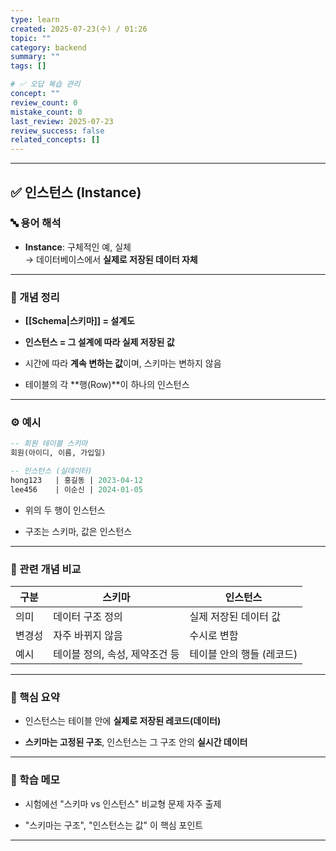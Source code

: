```yaml
---
type: learn
created: 2025-07-23(수) / 01:26
topic: ""
category: backend
summary: ""
tags: []

# ✅ 오답 복습 관리
concept: ""
review_count: 0
mistake_count: 0
last_review: 2025-07-23
review_success: false
related_concepts: []
---
```

---

## ✅ 인스턴스 (Instance)

### 🔤 용어 해석

- **Instance**: 구체적인 예, 실체  
    → 데이터베이스에서 **실제로 저장된 데이터 자체**
    

---

### 📌 개념 정리

- **[[Schema|스키마]] = 설계도**
    
- **인스턴스 = 그 설계에 따라 실제 저장된 값**
    
- 시간에 따라 **계속 변하는 값**이며, 스키마는 변하지 않음
    
- 테이블의 각 **행(Row)**이 하나의 인스턴스
    

---

### ⚙️ 예시

```sql
-- 회원 테이블 스키마
회원(아이디, 이름, 가입일)

-- 인스턴스 (실데이터)
hong123   | 홍길동 | 2023-04-12  
lee456    | 이순신 | 2024-01-05
```

- 위의 두 행이 인스턴스
    
- 구조는 스키마, 값은 인스턴스
    

---

### 🔁 관련 개념 비교

|구분|스키마|인스턴스|
|---|---|---|
|의미|데이터 구조 정의|실제 저장된 데이터 값|
|변경성|자주 바뀌지 않음|수시로 변함|
|예시|테이블 정의, 속성, 제약조건 등|테이블 안의 행들 (레코드)|

---

### 🎯 핵심 요약

- 인스턴스는 테이블 안에 **실제로 저장된 레코드(데이터)**
    
- **스키마는 고정된 구조**, 인스턴스는 그 구조 안의 **실시간 데이터**
    

---

### 🧠 학습 메모

- 시험에선 "스키마 vs 인스턴스" 비교형 문제 자주 출제
    
- "스키마는 구조", "인스턴스는 값" 이 핵심 포인트
    

---